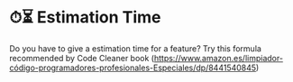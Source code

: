 # ⏱⏳ Estimation Time

Do you have to give a estimation time for a feature? Try this formula recommended by Code Cleaner book (https://www.amazon.es/limpiador-código-programadores-profesionales-Especiales/dp/8441540845)
